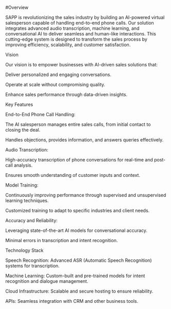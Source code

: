 #Overview

SAPP is revolutionizing the sales industry by building an AI-powered virtual salesperson capable of handling end-to-end phone calls. Our solution integrates advanced audio transcription, machine learning, and conversational AI to deliver seamless and human-like interactions. This cutting-edge system is designed to transform the sales process by improving efficiency, scalability, and customer satisfaction.

Vision

Our vision is to empower businesses with AI-driven sales solutions that:

Deliver personalized and engaging conversations.

Operate at scale without compromising quality.

Enhance sales performance through data-driven insights.

Key Features

End-to-End Phone Call Handling:

The AI salesperson manages entire sales calls, from initial contact to closing the deal.

Handles objections, provides information, and answers queries effectively.

Audio Transcription:

High-accuracy transcription of phone conversations for real-time and post-call analysis.

Ensures smooth understanding of customer inputs and context.

Model Training:

Continuously improving performance through supervised and unsupervised learning techniques.

Customized training to adapt to specific industries and client needs.

Accuracy and Reliability:

Leveraging state-of-the-art AI models for conversational accuracy.

Minimal errors in transcription and intent recognition.

Technology Stack

Speech Recognition: Advanced ASR (Automatic Speech Recognition) systems for transcription.

Machine Learning: Custom-built and pre-trained models for intent recognition and dialogue management.

Cloud Infrastructure: Scalable and secure hosting to ensure reliability.

APIs: Seamless integration with CRM and other business tools.

